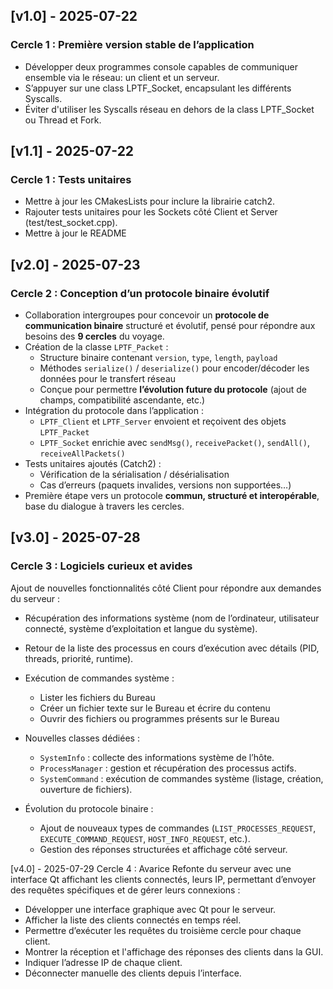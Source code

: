 ## [v1.0] - 2025-07-22
### Cercle 1 : Première version stable de l’application
- Développer deux programmes console capables de communiquer ensemble via le réseau: un client et un serveur.
- S’appuyer sur une class LPTF_Socket, encapsulant les différents Syscalls.
- Éviter d'utiliser les Syscalls réseau en dehors de la class LPTF_Socket ou Thread et Fork.

## [v1.1] - 2025-07-22
### Cercle 1 : Tests unitaires
- Mettre à jour les CMakesLists pour inclure la librairie catch2.
- Rajouter tests unitaires pour les Sockets côté Client et Server (test/test_socket.cpp).
- Mettre à jour le README

## [v2.0] - 2025-07-23  
### Cercle 2 : Conception d’un protocole binaire évolutif

- Collaboration intergroupes pour concevoir un **protocole de communication binaire** structuré et évolutif, pensé pour répondre aux besoins des **9 cercles** du voyage.
- Création de la classe `LPTF_Packet` :
  - Structure binaire contenant `version`, `type`, `length`, `payload`
  - Méthodes `serialize()` / `deserialize()` pour encoder/décoder les données pour le transfert réseau
  - Conçue pour permettre **l’évolution future du protocole** (ajout de champs, compatibilité ascendante, etc.)
- Intégration du protocole dans l’application :
  - `LPTF_Client` et `LPTF_Server` envoient et reçoivent des objets `LPTF_Packet`
  - `LPTF_Socket` enrichie avec `sendMsg()`, `receivePacket()`, `sendAll()`, `receiveAllPackets()`
- Tests unitaires ajoutés (Catch2) :
  - Vérification de la sérialisation / désérialisation
  - Cas d’erreurs (paquets invalides, versions non supportées…)
- Première étape vers un protocole **commun, structuré et interopérable**, base du dialogue à travers les cercles.

## [v3.0] - 2025-07-28
### Cercle 3 : Logiciels curieux et avides
Ajout de nouvelles fonctionnalités côté Client pour répondre aux demandes du serveur :

- Récupération des informations système (nom de l’ordinateur, utilisateur connecté, système d’exploitation et langue du système).

- Retour de la liste des processus en cours d’exécution avec détails (PID, threads, priorité, runtime).

- Exécution de commandes système :
  - Lister les fichiers du Bureau
  - Créer un fichier texte sur le Bureau et écrire du contenu
  - Ouvrir des fichiers ou programmes présents sur le Bureau

- Nouvelles classes dédiées :
  - `SystemInfo` : collecte des informations système de l’hôte.
  - `ProcessManager` : gestion et récupération des processus actifs.
  - `SystemCommand` : exécution de commandes système (listage, création, ouverture de fichiers).

- Évolution du protocole binaire :
  - Ajout de nouveaux types de commandes (`LIST_PROCESSES_REQUEST`, `EXECUTE_COMMAND_REQUEST`, `HOST_INFO_REQUEST`, etc.).
  - Gestion des réponses structurées et affichage côté serveur.

[v4.0] - 2025-07-29
Cercle 4 : Avarice
Refonte du serveur avec une interface Qt affichant les clients connectés, leurs IP, permettant d’envoyer des requêtes spécifiques et de gérer leurs connexions :

- Développer une interface graphique avec Qt pour le serveur.
- Afficher la liste des clients connectés en temps réel.
- Permettre d’exécuter les requêtes du troisième cercle pour chaque client.
- Montrer la réception et l'affichage des réponses des clients dans la GUI.
- Indiquer l’adresse IP de chaque client.
- Déconnecter manuelle des clients depuis l’interface.